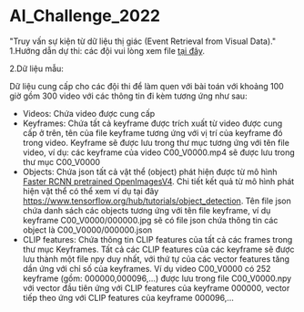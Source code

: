 # AI_Challenge_2022
"Truy vấn sự kiện từ dữ liệu thị giác (Event Retrieval from Visual Data)."</br>
1.Hướng dẫn dự thi: các đội vui lòng xem file [tại đây](https://drive.google.com/file/d/1IWwP-9eXhGFcbndfvxfTWkqIEA_waY_V/view).

2.Dữ liệu mẫu:

Dữ liệu cung cấp cho các đội thi để làm quen với bài toán với khoảng 100 giờ gồm 300 video với các thông tin đi kèm tương ứng như sau:

* Videos: Chứa video được cung cấp
* Keyframes: Chứa tất cả keyframe được trích xuất từ video được cung cấp ở trên, tên của file keyframe tương ứng với vị trí của keyframe đó trong video. Keyframe sẽ được lưu trong thư mục tương ứng với tên file video, ví dụ: các keyframe của video C00_V0000.mp4 sẽ được lưu trong thư mục C00_V0000 
* Objects: Chứa json tất cả vật thể (object) phát hiện được từ mô hình [Faster RCNN pretrained OpenImagesV4](https://tfhub.dev/google/faster_rcnn/openimages_v4/inception_resnet_v2/1). Chi tiết kết quả từ mô hình phát hiện vật thể có thể xem ví dụ tại đây https://www.tensorflow.org/hub/tutorials/object_detection. Tên file json chứa danh sách các objects tương ứng với tên file keyframe, ví dụ keyframe C00_V0000/000000.jpg sẽ có file json chứa thông tin các object là C00_V0000/000000.json
* CLIP features: Chứa thông tin CLIP features của tất cả các frames trong thư mục Keyframes. Tất cả các CLIP features của các keyframe sẽ được lưu thành một file npy duy nhất, với thứ tự của các vector features tăng dần ứng với chỉ số của keyframes. Ví dụ video C00_V0000 có 252 keyframe (gồm: 000000,000096,...) được lưu trong file C00_V0000.npy với vector đầu tiên ứng với CLIP features của keyframe 000000, vector tiếp theo ứng với CLIP features của keyframe 000096,...
